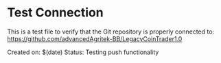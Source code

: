 # Test Connection

This is a test file to verify that the Git repository is properly connected to:
https://github.com/advancedAgritek-BB/LegacyCoinTrader1.0

Created on: $(date)
Status: Testing push functionality
